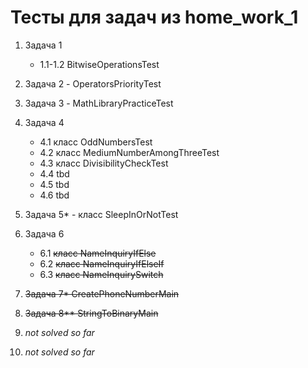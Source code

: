 # Тесты для задач из home_work_1

1. Задача 1
    - 1.1-1.2 BitwiseOperationsTest

2. Задача 2 - OperatorsPriorityTest
3. Задача 3 - MathLibraryPracticeTest
4. Задача 4
   - 4.1 класс OddNumbersTest
   - 4.2 класс MediumNumberAmongThreeTest
   - 4.3 класс DivisibilityCheckTest
   - 4.4 tbd
   - 4.5 tbd
   - 4.6 tbd
5. Задача 5* - класс SleepInOrNotTest
6. Задача 6
   - 6.1 ~~класс NameInquiryIfElse~~
   - 6.2 ~~класс NameInquiryIfElseIf~~
   - 6.3 ~~класс NameInquirySwitch~~
7. ~~Задача 7* CreatePhoneNumberMain~~
8. ~~Задача 8** StringToBinaryMain~~
9. *not solved so far*
10. *not solved so far*